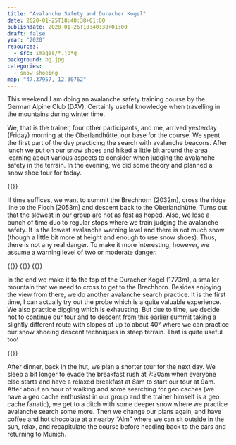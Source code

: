 ```yaml
---
title: "Avalanche Safety and Duracher Kogel"
date: 2020-01-25T18:40:38+01:00
publishdate: 2020-01-26T18:40:38+01:00
draft: false
year: "2020"
resources:
  - src: images/*.jp*g
background: bg.jpg
categories:
  - snow shoeing
map: "47.37957, 12.30762"
---
```


This weekend I am doing an avalanche safety training course by the German Alpine
Club (DAV). Certainly useful knowledge when travelling in the mountains during
winter time.

<!--more-->

We, that is the trainer, four other participants, and me, arrived yesterday
(Friday) morning at the Oberlandhütte, our base for the course. We spent the
first part of the day practicing the search with avalanche beacons. After lunch
we put on our snow shoes and hiked a little bit around the area learning about
various aspects to consider when judging the avalanche safety in the terrain.
In the evening, we did some theory and planned a snow shoe tour for today.

{{<rimg src="2.jpeg" caption="The Oberlandhütte">}}

If time suffices, we want to summit the Brechhorn (2032m), cross the ridge line
to the Floch (2053m) and descent back to the Oberlandhütte. Turns out that the
slowest in our group are not as fast as hoped. Also, we lose a bunch of time duo
to regular stops where we train judging the avalanche safety. It is the lowest
avalanche warning level and there is not much snow (though a little bit more at
height and enough to use snow shoes). Thus, there is not any real danger. To
make it more interesting, however, we assume a warning level of two or moderate
danger.

{{<rimg src="5.jpg" caption="Measuring the steepness of the slope to judge the avalanche danger">}}
{{<rimg src="1.jpeg" caption="An “Alm” that we pass">}}
{{<rimg src="3.jpeg" caption="The group">}}

In the end we make it to the top of the Duracher Kogel (1773m), a smaller
mountain that we need to cross to get to the Brechhorn. Besides enjoying the
view from there, we do another avalanche search practice. It is the first time,
I can actually try out the probe which is a quite valuable experience. We also
practice digging which is exhausting. But due to time, we decide not to
continue our tour and to descent from this earlier summit taking a slightly
different route with slopes of up to about 40° where we can practice our snow
shoeing descent techniques in steep terrain. That is quite useful
too!

{{<pano src="4.jpeg" caption="View from the Duracher Kogel">}}

After dinner, back in the hut, we plan a shorter tour for the next day. We sleep
a bit longer to evade the breakfast rush at 7:30am when everyone else starts
and have a relaxed breakfast at 8am to start our tour at 9am. After about an
hour of walking and some searching for geo caches (we have a geo cache
enthusiast in our group and the trainer himself is a geo cache fanatic), we get
to a ditch with some deeper snow where we practice avalanche search some more.
Then we change our plans again, and have coffee and hot chocolate at a nearby
“Alm” where we can sit outside in the sun, relax, and recapitulate the course
before heading back to the cars and returning to Munich.
